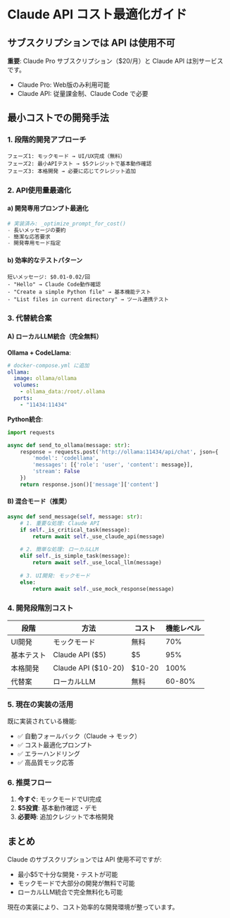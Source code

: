 # Claude API コスト最適化ガイド

## サブスクリプションでは API は使用不可

**重要**: Claude Pro サブスクリプション（$20/月）と Claude API は別サービスです。
- Claude Pro: Web版のみ利用可能
- Claude API: 従量課金制、Claude Code で必要

## 最小コストでの開発手法

### 1. 段階的開発アプローチ

```
フェーズ1: モックモード → UI/UX完成（無料）
フェーズ2: 最小APIテスト → $5クレジットで基本動作確認
フェーズ3: 本格開発 → 必要に応じてクレジット追加
```

### 2. API使用量最適化

#### a) 開発専用プロンプト最適化
```python
# 実装済み: _optimize_prompt_for_cost()
- 長いメッセージの要約
- 簡潔な応答要求
- 開発専用モード指定
```

#### b) 効率的なテストパターン
```
短いメッセージ: $0.01-0.02/回
- "Hello" → Claude Code動作確認
- "Create a simple Python file" → 基本機能テスト
- "List files in current directory" → ツール連携テスト
```

### 3. 代替統合案

#### A) ローカルLLM統合（完全無料）

**Ollama + CodeLlama**:
```yaml
# docker-compose.yml に追加
ollama:
  image: ollama/ollama
  volumes:
    - ollama_data:/root/.ollama
  ports:
    - "11434:11434"
```

**Python統合**:
```python
import requests

async def send_to_ollama(message: str):
    response = requests.post('http://ollama:11434/api/chat', json={
        'model': 'codellama',
        'messages': [{'role': 'user', 'content': message}],
        'stream': False
    })
    return response.json()['message']['content']
```

#### B) 混合モード（推奨）

```python
async def send_message(self, message: str):
    # 1. 重要な処理: Claude API
    if self._is_critical_task(message):
        return await self._use_claude_api(message)
    
    # 2. 簡単な処理: ローカルLLM
    elif self._is_simple_task(message):
        return await self._use_local_llm(message)
    
    # 3. UI開発: モックモード
    else:
        return await self._use_mock_response(message)
```

### 4. 開発段階別コスト

| 段階 | 方法 | コスト | 機能レベル |
|------|------|--------|------------|
| UI開発 | モックモード | 無料 | 70% |
| 基本テスト | Claude API ($5) | $5 | 95% |
| 本格開発 | Claude API ($10-20) | $10-20 | 100% |
| 代替案 | ローカルLLM | 無料 | 60-80% |

### 5. 現在の実装の活用

既に実装されている機能:
- ✅ 自動フォールバック（Claude → モック）
- ✅ コスト最適化プロンプト
- ✅ エラーハンドリング
- ✅ 高品質モック応答

### 6. 推奨フロー

1. **今すぐ**: モックモードでUI完成
2. **$5投資**: 基本動作確認・デモ
3. **必要時**: 追加クレジットで本格開発

## まとめ

Claude のサブスクリプションでは API 使用不可ですが:
- 最小$5で十分な開発・テストが可能
- モックモードで大部分の開発が無料で可能
- ローカルLLM統合で完全無料化も可能

現在の実装により、コスト効率的な開発環境が整っています。